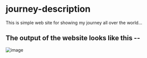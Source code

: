 # journey-description
This is simple web site for showing my journey all over the world...

## The output of the website looks like this --


![image](https://user-images.githubusercontent.com/95078408/212559242-26966570-6d60-4259-b05b-d904520ab20c.png)
